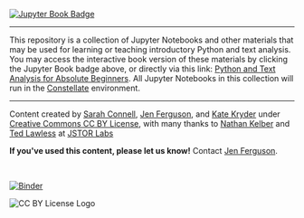 [![Jupyter Book Badge](https://jupyterbook.org/badge.svg)](https://jasf-.github.io/py-tdm-book/)


<hr/>

This repository is a collection of Jupyter Notebooks and other materials that may be used for learning or teaching introductory Python and text analysis.  You may access the interactive book version of these materials by clicking the Jupyter Book badge above, or directly via this link: [Python and Text Analysis for Absolute Beginners](https://jasf-.github.io/py-tdm-book/). All Jupyter Notebooks in this collection will run in the [Constellate](https://constellate.org) environment.  


<hr/>

Content created by [Sarah Connell](https://cssh.northeastern.edu/person/sarah-connell/), [Jen Ferguson](https://library.northeastern.edu/about/library-staff-directory/jen-ferguson), and [Kate Kryder](https://library.northeastern.edu/about/library-staff-directory/kate-kryder) under [Creative Commons CC BY License](https://creativecommons.org/licenses/by/4.0/), with many thanks to [Nathan Kelber](http://nkelber.com) and [Ted Lawless](https://github.com/lawlesst) at [JSTOR Labs](https://labs.jstor.org/) 

**If you've used this content, please let us know!** Contact [Jen Ferguson](mailto:j.ferguson@northeastern.edu).

<br />

[![Binder](https://binder.constellate.org/badge_logo.svg)](https://binder.constellate.org/v2/gh/jasf-/py-tdm-book/master)

![CC BY License Logo](https://ithaka-labs.s3.amazonaws.com/static-files/images/tdm/tdmdocs/CC_BY.png)
